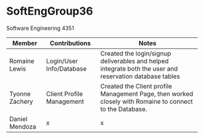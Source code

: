 # SoftEngGroup36
Software Engineering 4351 

| Member | Contributions | Notes |
|---|---|---|
| Romaine Lewis | Login/User Info/Database | Created the login/signup deliverables and helped integrate both the user and reservation database tables   |
| Tyonne Zachery | Client Profile Management | Created the Client profile Management Page, then worked closely with Romaine to connect to the Database. |
| Daniel Mendoza | x | x |
